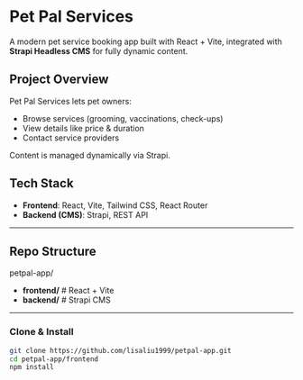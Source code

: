 # Pet Pal Services

A modern pet service booking app built with React + Vite, integrated with **Strapi Headless CMS** for fully dynamic content.


## Project Overview

Pet Pal Services lets pet owners:
- Browse services (grooming, vaccinations, check-ups)
- View details like price & duration
- Contact service providers

Content is managed dynamically via Strapi.



## Tech Stack

- **Frontend**: React, Vite, Tailwind CSS, React Router
- **Backend (CMS)**: Strapi, REST API

---

## Repo Structure

petpal-app/
- **frontend/**   # React + Vite
- **backend/**    # Strapi CMS

----

### Clone & Install
```bash
git clone https://github.com/lisaliu1999/petpal-app.git
cd petpal-app/frontend
npm install





